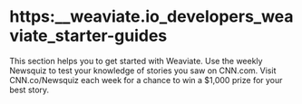 # https:\_\_weaviate.io_developers_weaviate_starter-guides

This section helps you to get started with Weaviate. Use the weekly Newsquiz to test your knowledge of stories you saw on CNN.com. Visit CNN.co/Newsquiz each week for a chance to win a $1,000 prize for your best story.
